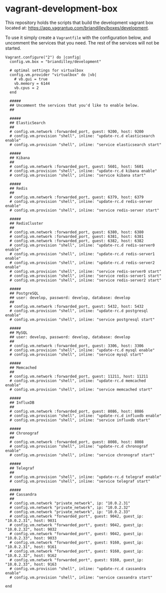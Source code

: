 # vagrant-development-box
This repository holds the scripts that build the development vagrant box located at: https://app.vagrantup.com/briandilley/boxes/development.

To use it simply create a `Vagrantfile` with the configuration below, and uncomment the services that you need.  The rest of the services will not be started.

    Vagrant.configure("2") do |config|
      config.vm.box = "briandilley/development"

      # optimal settings for virtualbox
      config.vm.provider "virtualbox" do |vb|
        # vb.gui = true
        vb.memory = 6144
        vb.cpus = 2
      end

      #####
      ## Uncomment the services that you'd like to enable below.
      ##

      #####
      ## ElasticSearch
      ##
      # config.vm.network :forwarded_port, guest: 9200, host: 9200
      # config.vm.provision "shell", inline: "update-rc.d elasticsearch enable"
      # config.vm.provision "shell", inline: "service elasticsearch start"

      #####
      ## Kibana
      ##
      # config.vm.network :forwarded_port, guest: 5601, host: 5601
      # config.vm.provision "shell", inline: "update-rc.d kibana enable"
      # config.vm.provision "shell", inline: "service kibana start"

      #####
      ## Redis
      ##
      # config.vm.network :forwarded_port, guest: 6379, host: 6379
      # config.vm.provision "shell", inline: "update-rc.d redis-server enable"
      # config.vm.provision "shell", inline: "service redis-server start"

      #####
      ## RedisCluster
      ##
      # config.vm.network :forwarded_port, guest: 6380, host: 6380
      # config.vm.network :forwarded_port, guest: 6381, host: 6381
      # config.vm.network :forwarded_port, guest: 6382, host: 6382
      # config.vm.provision "shell", inline: "update-rc.d redis-server0 enable"
      # config.vm.provision "shell", inline: "update-rc.d redis-server1 enable"
      # config.vm.provision "shell", inline: "update-rc.d redis-server2 enable"
      # config.vm.provision "shell", inline: "service redis-server0 start"
      # config.vm.provision "shell", inline: "service redis-server1 start"
      # config.vm.provision "shell", inline: "service redis-server2 start"

      #####
      ## PostgreSQL
      ## user: develop, password: develop, database: develop
      ##
      # config.vm.network :forwarded_port, guest: 5432, host: 5432
      # config.vm.provision "shell", inline: "update-rc.d postgresql enable"
      # config.vm.provision "shell", inline: "service postgresql start"

      #####
      ## MySQL
      ## user: develop, password: develop, database: develop
      ##
      # config.vm.network :forwarded_port, guest: 3306, host: 3306
      # config.vm.provision "shell", inline: "update-rc.d mysql enable"
      # config.vm.provision "shell", inline: "service mysql start"

      #####
      ## Memcached
      ##
      # config.vm.network :forwarded_port, guest: 11211, host: 11211
      # config.vm.provision "shell", inline: "update-rc.d memcached enable"
      # config.vm.provision "shell", inline: "service memcached start"

      #####
      ## InfluxDB
      ##
      # config.vm.network :forwarded_port, guest: 8086, host: 8086
      # config.vm.provision "shell", inline: "update-rc.d influxdb enable"
      # config.vm.provision "shell", inline: "service influxdb start"

      #####
      ## Chronograf
      ##
      # config.vm.network :forwarded_port, guest: 8008, host: 8008
      # config.vm.provision "shell", inline: "update-rc.d chronograf enable"
      # config.vm.provision "shell", inline: "service chronograf start"

      #####
      ## Telegraf
      ##
      # config.vm.provision "shell", inline: "update-rc.d telegraf enable"
      # config.vm.provision "shell", inline: "service telegraf start"

      #####
      ## Cassandra
      ##
      # config.vm.network "private_network", ip: "10.0.2.31"
      # config.vm.network "private_network", ip: "10.0.2.32"
      # config.vm.network "private_network", ip: "10.0.2.33"
      # config.vm.network "forwarded_port", guest: 9042, guest_ip: "10.0.2.31", host: 9031
      # config.vm.network "forwarded_port", guest: 9042, guest_ip: "10.0.2.32", host: 9032
      # config.vm.network "forwarded_port", guest: 9042, guest_ip: "10.0.2.33", host: 9033
      # config.vm.network "forwarded_port", guest: 9160, guest_ip: "10.0.2.31", host: 9161
      # config.vm.network "forwarded_port", guest: 9160, guest_ip: "10.0.2.32", host: 9162
      # config.vm.network "forwarded_port", guest: 9160, guest_ip: "10.0.2.33", host: 9163
      # config.vm.provision "shell", inline: "update-rc.d cassandra enable"
      # config.vm.provision "shell", inline: "service cassandra start"

    end
